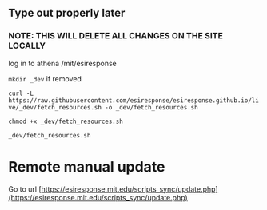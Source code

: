 ## Type out properly later

### NOTE: THIS WILL DELETE ALL CHANGES ON THE SITE LOCALLY

log in to athena /mit/esiresponse

`mkdir _dev` if removed

`curl -L https://raw.githubusercontent.com/esiresponse/esiresponse.github.io/live/_dev/fetch_resources.sh -o _dev/fetch_resources.sh`

`chmod +x _dev/fetch_resources.sh`

`_dev/fetch_resources.sh`

# Remote manual update

Go to url [https://esiresponse.mit.edu/scripts_sync/update.php](https://esiresponse.mit.edu/scripts_sync/update.php)
